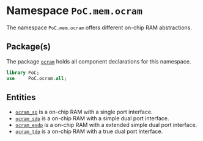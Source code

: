 # Namespace `PoC.mem.ocram`

The namespace `PoC.mem.ocram` offers different on-chip RAM abstractions.


## Package(s)

The package [`ocram`][ocram.pkg] holds all component declarations for this namespace.

```VHDL
library PoC;
use     PoC.ocram.all;
```


## Entities

 - [`ocram_sp`][ocram_sp] is a on-chip RAM with a single port interface.
 - [`ocram_sdp`][ocram_sp] is a on-chip RAM with a simple dual port interface.
 - [`ocram_esdp`][ocram_sp] is a on-chip RAM with a extended simple dual port interface.
 - [`ocram_tdp`][ocram_sp] is a on-chip RAM with a true dual port interface.


 [ocram.pkg]:	ocram.pkg.vhdl
 [ocram_sp]:	ocram_sp.vhdl
 [ocram_sdp]:	ocram_sdp.vhdl
 [ocram_esdp]:	ocram_esdp.vhdl
 [ocram_tdp]:	ocram_tdp.vhdl
